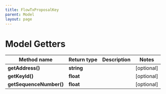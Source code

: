```yaml
---
title: FlowTxProposalKey
parent: Model
layout: page
---
```


# Model Getters

Method name | Return type | Description | Notes
------------ | ------------- | ------------- | -------------
**getAddress()** | **string** |  | [optional]
**getKeyId()** | **float** |  | [optional]
**getSequenceNumber()** | **float** |  | [optional]

